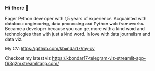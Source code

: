 ### Hi there 👋

Eager Python developer with 1,5 years of experience. Acquainted with database engineering, data processing and Python web
frameworks. Became a developer because you can get more with a kind word and technologies than with just a kind
word. In love with data journalism and data viz.

My CV: https://github.com/kbondar17/my-cv

Checkout my latest viz https://kbondar17-telegram-viz-streamlit-app-f63q2m.streamlitapp.com/


